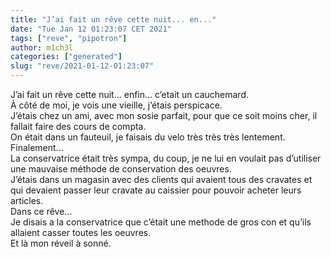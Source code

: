 ```yaml
---
title: "J’ai fait un rêve cette nuit... en..."
date: "Tue Jan 12 01:23:07 CET 2021"
tags: ["reve", "pipotron"]
author: m1ch3l
categories: ["generated"]
slug: "reve/2021-01-12-01:23:07"
---
```


J’ai fait un rêve cette nuit... enfin... c’etait un cauchemard.<br>
À côté de moi, je vois une vieille, j’étais perspicace.<br>
J’étais chez un ami, avec mon sosie parfait, pour que ce soit moins cher, il fallait faire des cours de compta.<br>
On était dans un fauteuil, je faisais du velo très très très lentement.<br>
Finalement...<br>
La conservatrice était très sympa, du coup, je ne lui en voulait pas d’utiliser une mauvaise méthode de conservation des oeuvres.<br>
J’étais dans un magasin avec des clients qui avaient tous des cravates et qui devaient passer leur cravate au caissier pour pouvoir acheter leurs articles.<br>
Dans ce rêve...<br>
Je disais a la conservatrice que c’était une methode de gros con et qu’ils allaient casser toutes les oeuvres.<br>
Et là mon réveil à sonné.<br>
